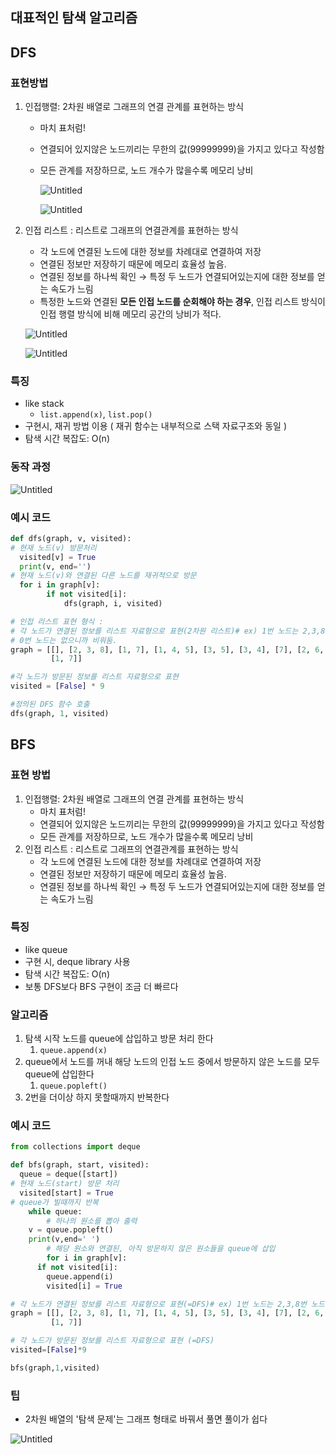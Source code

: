 ## 대표적인 탐색 알고리즘

## DFS

### 표현방법

1. 인접행렬: 2차원 배열로 그래프의 연결 관계를 표현하는 방식
    - 마치 표처럼!
    - 연결되어 있지않은 노드끼리는 무한의 값(99999999)을 가지고 있다고 작성함
    - 모든 관계를 저장하므로, 노드 개수가 많을수록 메모리 낭비
        
        ![Untitled](https://prod-files-secure.s3.us-west-2.amazonaws.com/c572571b-8a19-4c28-929f-c23789a58601/0f2a42b4-8646-4d7e-9e82-b4c3e1108841/Untitled.png)
        
        ![Untitled](https://prod-files-secure.s3.us-west-2.amazonaws.com/c572571b-8a19-4c28-929f-c23789a58601/1a26d773-f318-4825-ad20-8510c9f570a6/Untitled.png)
        
2. 인접 리스트 : 리스트로 그래프의 연결관계를 표현하는 방식
    - 각 노드에 연결된 노드에 대한 정보를 차례대로 연결하여 저장
    - 연결된 정보만 저장하기 때문에 메모리 효율성 높음.
    - 연결된 정보를 하나씩 확인 → 특정 두 노드가 연결되어있는지에 대한 정보를 얻는 속도가 느림
    - 특정한 노드와 연결된 **모든 인접 노드를 순회해야 하는 경우**, 인접 리스트 방식이 인접 행렬 방식에 비해 메모리 공간의 낭비가 적다.
    
    ![Untitled](https://prod-files-secure.s3.us-west-2.amazonaws.com/c572571b-8a19-4c28-929f-c23789a58601/5bf174b0-5570-457a-abee-c40d22313fd5/Untitled.png)
    
    ![Untitled](https://prod-files-secure.s3.us-west-2.amazonaws.com/c572571b-8a19-4c28-929f-c23789a58601/06670d28-c074-4456-a57f-dfb8054bfddb/Untitled.png)
    

### 특징

- like stack
    - `list.append(x)`, `list.pop()`
- 구현시, 재귀 방법 이용 ( 재귀 함수는 내부적으로 스택 자료구조와 동일 )
- 탐색 시간 복잡도: O(n)

### 동작 과정

![Untitled](https://prod-files-secure.s3.us-west-2.amazonaws.com/c572571b-8a19-4c28-929f-c23789a58601/46a646f4-af8b-4add-beae-be86f5b0a0ee/Untitled.png)

### 예시 코드

```python
def dfs(graph, v, visited):
# 현재 노드(v) 방문처리
  visited[v] = True
  print(v, end='')
# 현재 노드(v)와 연결된 다른 노드를 재귀적으로 방문
  for i in graph[v]:
		if not visited[i]:
			dfs(graph, i, visited)

# 인접 리스트 표현 형식 :
# 각 노드가 연결된 정보를 리스트 자료형으로 표현(2차원 리스트)# ex) 1번 노드는 2,3,8번 노드와 연결되어 있음
# 0번 노드는 없으니까 비워둠.
graph = [[], [2, 3, 8], [1, 7], [1, 4, 5], [3, 5], [3, 4], [7], [2, 6, 8],
         [1, 7]]

#각 노드가 방문된 정보를 리스트 자료형으로 표현
visited = [False] * 9

#정의된 DFS 함수 호출
dfs(graph, 1, visited)
```

## BFS

### 표현 방법

1. 인접행렬: 2차원 배열로 그래프의 연결 관계를 표현하는 방식
    - 마치 표처럼!
    - 연결되어 있지않은 노드끼리는 무한의 값(99999999)을 가지고 있다고 작성함
    - 모든 관계를 저장하므로, 노드 개수가 많을수록 메모리 낭비
2. 인접 리스트 : 리스트로 그래프의 연결관계를 표현하는 방식
    - 각 노드에 연결된 노드에 대한 정보를 차례대로 연결하여 저장
    - 연결된 정보만 저장하기 때문에 메모리 효율성 높음.
    - 연결된 정보를 하나씩 확인 → 특정 두 노드가 연결되어있는지에 대한 정보를 얻는 속도가 느림

### 특징

- like queue
- 구현 시, deque library 사용
- 탐색 시간 복잡도: O(n)
- 보통 DFS보다 BFS 구현이 조금 더 빠르다

### 알고리즘

1. 탐색 시작 노드를 queue에 삽입하고 방문 처리 한다
    1. `queue.append(x)`
2. queue에서 노드를 꺼내 해당 노드의 인접 노드 중에서 방문하지 않은 노드를 모두 queue에 삽입한다
    1. `queue.popleft()`
3. 2번을 더이상 하지 못할때까지 반복한다

### 예시 코드

```python
from collections import deque

def bfs(graph, start, visited):
  queue = deque([start])
# 현재 노드(start) 방문 처리
  visited[start] = True
# queue가 빌때까지 반복
	while queue:
		# 하나의 원소를 뽑아 출력
    v = queue.popleft()
    print(v,end=' ')
		# 해당 원소와 연결된, 아직 방문하지 않은 원소들을 queue에 삽입
		for i in graph[v]:
      if not visited[i]:
        queue.append(i)
        visited[i] = True

# 각 노드가 연결된 정보를 리스트 자료형으로 표현(=DFS)# ex) 1번 노드는 2,3,8번 노드와 연결되어 있음
graph = [[], [2, 3, 8], [1, 7], [1, 4, 5], [3, 5], [3, 4], [7], [2, 6, 8],
         [1, 7]]

# 각 노드가 방문된 정보를 리스트 자료형으로 표현 (=DFS)
visited=[False]*9

bfs(graph,1,visited)
```

### 팁

- 2차원 배열의 '탐색 문제'는 그래프 형태로 바꿔서 풀면 풀이가 쉽다

![Untitled](https://prod-files-secure.s3.us-west-2.amazonaws.com/c572571b-8a19-4c28-929f-c23789a58601/1687568b-51ad-4e9f-a298-412f39267ac4/Untitled.png)
